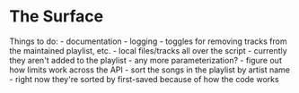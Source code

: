 # The Surface

Things to do:
    - documentation
    - logging
    - toggles for removing tracks from the maintained playlist, etc.
    - local files/tracks all over the script
        - currently they aren't added to the playlist
    - any more parameterization?
    - figure out how limits work across the API
    - sort the songs in the playlist by artist name
        - right now they're sorted by first-saved because of how the code works
